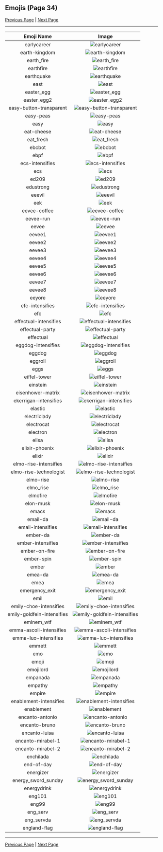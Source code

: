 
## Emojis (Page 34)

[Previous Page](/docs/hc/page-d-0033.md)
  | [Next Page](/docs/hc/page-e-0035.md)

<hr />

|Emoji Name|Image|
| :-: | :-: |
|earlycareer| ![earlycareer](/emojis/hc/earlycareer.jpg)|
|earth-kingdom| ![earth-kingdom](/emojis/hc/earth-kingdom.png)|
|earth_fire| ![earth_fire](/emojis/hc/earth_fire.png)|
|earthfire| ![earthfire](/emojis/hc/earthfire.gif)|
|earthquake| ![earthquake](/emojis/hc/earthquake.gif)|
|east| ![east](/emojis/hc/east.png)|
|easter_egg| ![easter_egg](/emojis/hc/easter_egg.png)|
|easter_egg2| ![easter_egg2](/emojis/hc/easter_egg2.gif)|
|easy-button-transparent| ![easy-button-transparent](/emojis/hc/easy-button-transparent.png)|
|easy-peas| ![easy-peas](/emojis/hc/easy-peas.png)|
|easy| ![easy](/emojis/hc/easy.jpg)|
|eat-cheese| ![eat-cheese](/emojis/hc/eat-cheese.gif)|
|eat_fresh| ![eat_fresh](/emojis/hc/eat_fresh.png)|
|ebcbot| ![ebcbot](/emojis/hc/ebcbot.png)|
|ebpf| ![ebpf](/emojis/hc/ebpf.png)|
|ecs-intensifies| ![ecs-intensifies](/emojis/hc/ecs-intensifies.gif)|
|ecs| ![ecs](/emojis/hc/ecs.png)|
|ed209| ![ed209](/emojis/hc/ed209.jpg)|
|edustrong| ![edustrong](/emojis/hc/edustrong.png)|
|eeevil| ![eeevil](/emojis/hc/eeevil.png)|
|eek| ![eek](/emojis/hc/eek.png)|
|eevee-coffee| ![eevee-coffee](/emojis/hc/eevee-coffee.png)|
|eevee-run| ![eevee-run](/emojis/hc/eevee-run.gif)|
|eevee| ![eevee](/emojis/hc/eevee.png)|
|eevee1| ![eevee1](/emojis/hc/eevee1.png)|
|eevee2| ![eevee2](/emojis/hc/eevee2.png)|
|eevee3| ![eevee3](/emojis/hc/eevee3.png)|
|eevee4| ![eevee4](/emojis/hc/eevee4.png)|
|eevee5| ![eevee5](/emojis/hc/eevee5.png)|
|eevee6| ![eevee6](/emojis/hc/eevee6.png)|
|eevee7| ![eevee7](/emojis/hc/eevee7.png)|
|eevee8| ![eevee8](/emojis/hc/eevee8.png)|
|eeyore| ![eeyore](/emojis/hc/eeyore.png)|
|efc-intensifies| ![efc-intensifies](/emojis/hc/efc-intensifies.gif)|
|efc| ![efc](/emojis/hc/efc.gif)|
|effectual-intensifies| ![effectual-intensifies](/emojis/hc/effectual-intensifies.gif)|
|effectual-party| ![effectual-party](/emojis/hc/effectual-party.gif)|
|effectual| ![effectual](/emojis/hc/effectual.png)|
|eggdog-intensifies| ![eggdog-intensifies](/emojis/hc/eggdog-intensifies.gif)|
|eggdog| ![eggdog](/emojis/hc/eggdog.png)|
|eggroll| ![eggroll](/emojis/hc/eggroll.png)|
|eggs| ![eggs](/emojis/hc/eggs.png)|
|eiffel-tower| ![eiffel-tower](/emojis/hc/eiffel-tower.png)|
|einstein| ![einstein](/emojis/hc/einstein.jpg)|
|eisenhower-matrix| ![eisenhower-matrix](/emojis/hc/eisenhower-matrix.png)|
|ekerrigan-intensifies| ![ekerrigan-intensifies](/emojis/hc/ekerrigan-intensifies.gif)|
|elastic| ![elastic](/emojis/hc/elastic.png)|
|electriclady| ![electriclady](/emojis/hc/electriclady.jpg)|
|electrocat| ![electrocat](/emojis/hc/electrocat.png)|
|electron| ![electron](/emojis/hc/electron.png)|
|elisa| ![elisa](/emojis/hc/elisa.png)|
|elixir-phoenix| ![elixir-phoenix](/emojis/hc/elixir-phoenix.png)|
|elixir| ![elixir](/emojis/hc/elixir.png)|
|elmo-rise-intensifies| ![elmo-rise-intensifies](/emojis/hc/elmo-rise-intensifies.gif)|
|elmo-rise-technologist| ![elmo-rise-technologist](/emojis/hc/elmo-rise-technologist.png)|
|elmo-rise| ![elmo-rise](/emojis/hc/elmo-rise.png)|
|elmo_rise| ![elmo_rise](/emojis/hc/elmo_rise.gif)|
|elmofire| ![elmofire](/emojis/hc/elmofire.gif)|
|elon-musk| ![elon-musk](/emojis/hc/elon-musk.png)|
|emacs| ![emacs](/emojis/hc/emacs.png)|
|email-da| ![email-da](/emojis/hc/email-da.png)|
|email-intensifies| ![email-intensifies](/emojis/hc/email-intensifies.gif)|
|ember-da| ![ember-da](/emojis/hc/ember-da.png)|
|ember-intensifies| ![ember-intensifies](/emojis/hc/ember-intensifies.gif)|
|ember-on-fire| ![ember-on-fire](/emojis/hc/ember-on-fire.gif)|
|ember-spin| ![ember-spin](/emojis/hc/ember-spin.gif)|
|ember| ![ember](/emojis/hc/ember.png)|
|emea-da| ![emea-da](/emojis/hc/emea-da.png)|
|emea| ![emea](/emojis/hc/emea.png)|
|emergency_exit| ![emergency_exit](/emojis/hc/emergency_exit.png)|
|emil| ![emil](/emojis/hc/emil.png)|
|emily-choe-intensifies| ![emily-choe-intensifies](/emojis/hc/emily-choe-intensifies.gif)|
|emily-goldfein-intensifies| ![emily-goldfein-intensifies](/emojis/hc/emily-goldfein-intensifies.gif)|
|eminem_wtf| ![eminem_wtf](/emojis/hc/eminem_wtf.gif)|
|emma-ascoli-intensifies| ![emma-ascoli-intensifies](/emojis/hc/emma-ascoli-intensifies.gif)|
|emma-luo-intensifies| ![emma-luo-intensifies](/emojis/hc/emma-luo-intensifies.gif)|
|emmett| ![emmett](/emojis/hc/emmett.jpg)|
|emo| ![emo](/emojis/hc/emo.gif)|
|emoji| ![emoji](/emojis/hc/emoji.png)|
|emojilord| ![emojilord](/emojis/hc/emojilord.jpg)|
|empanada| ![empanada](/emojis/hc/empanada.png)|
|empathy| ![empathy](/emojis/hc/empathy.jpg)|
|empire| ![empire](/emojis/hc/empire.png)|
|enablement-intensifies| ![enablement-intensifies](/emojis/hc/enablement-intensifies.gif)|
|enablement| ![enablement](/emojis/hc/enablement.png)|
|encanto-antonio| ![encanto-antonio](/emojis/hc/encanto-antonio.png)|
|encanto-bruno| ![encanto-bruno](/emojis/hc/encanto-bruno.png)|
|encanto-luisa| ![encanto-luisa](/emojis/hc/encanto-luisa.png)|
|encanto-mirabel-1| ![encanto-mirabel-1](/emojis/hc/encanto-mirabel-1.png)|
|encanto-mirabel-2| ![encanto-mirabel-2](/emojis/hc/encanto-mirabel-2.png)|
|enchilada| ![enchilada](/emojis/hc/enchilada.png)|
|end-of-day| ![end-of-day](/emojis/hc/end-of-day.png)|
|energizer| ![energizer](/emojis/hc/energizer.gif)|
|energy_sword_sunday| ![energy_sword_sunday](/emojis/hc/energy_sword_sunday.png)|
|energydrink| ![energydrink](/emojis/hc/energydrink.png)|
|eng101| ![eng101](/emojis/hc/eng101.gif)|
|eng99| ![eng99](/emojis/hc/eng99.gif)|
|eng_serv| ![eng_serv](/emojis/hc/eng_serv.png)|
|eng_servda| ![eng_servda](/emojis/hc/eng_servda.png)|
|england-flag| ![england-flag](/emojis/hc/england-flag.png)|

<hr/>

[Previous Page](/docs/hc/page-d-0033.md)
  | [Next Page](/docs/hc/page-e-0035.md)